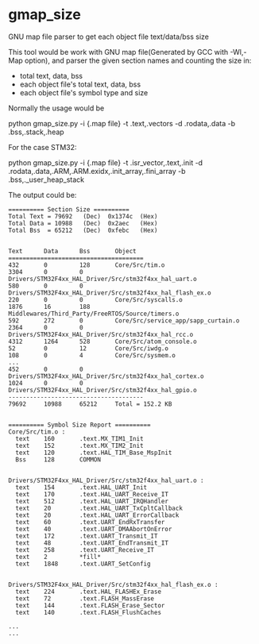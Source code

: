 # gmap_size
GNU map file parser to get each object file text/data/bss size

This tool would be work with GNU map file(Generated by GCC with -Wl,-Map option),
and parser the given section names and counting the size in:
  - total text, data, bss
  - each object file's total text, data, bss
  - each object file's symbol type and size

Normally the usage would be 

python gmap_size.py -i {.map file} -t .text,.vectors -d .rodata,.data -b .bss,.stack,.heap

For the case STM32:

python gmap_size.py -i {.map file} -t .isr_vector,.text,.init -d .rodata,.data,.ARM,.ARM.exidx,.init_array,.fini_array -b .bss,._user_heap_stack

The output could be:
```
========== Section Size ==========
Total Text = 79692   (Dec)  0x1374c  (Hex)
Total Data = 10988   (Dec)  0x2aec   (Hex)
Total Bss  = 65212   (Dec)  0xfebc   (Hex)


Text      Data      Bss       Object
======================================
432       0         128       Core/Src/tim.o
3304      0         0         Drivers/STM32F4xx_HAL_Driver/Src/stm32f4xx_hal_uart.o
580       0         0         Drivers/STM32F4xx_HAL_Driver/Src/stm32f4xx_hal_flash_ex.o
220       0         0         Core/Src/syscalls.o
1876      16        188       Middlewares/Third_Party/FreeRTOS/Source/timers.o
592       272       0         Core/Src/service_app/sapp_curtain.o
2364      0         0         Drivers/STM32F4xx_HAL_Driver/Src/stm32f4xx_hal_rcc.o
4312      1264      528       Core/Src/atom_console.o
52        0         12        Core/Src/iwdg.o
108       0         4         Core/Src/sysmem.o
...
452       0         0         Drivers/STM32F4xx_HAL_Driver/Src/stm32f4xx_hal_cortex.o
1024      0         0         Drivers/STM32F4xx_HAL_Driver/Src/stm32f4xx_hal_gpio.o
--------------------------------------
79692     10988     65212     Total = 152.2 KB


========== Symbol Size Report ==========
Core/Src/tim.o :
  text    160       .text.MX_TIM1_Init
  text    152       .text.MX_TIM2_Init
  text    120       .text.HAL_TIM_Base_MspInit
  Bss     128       COMMON


Drivers/STM32F4xx_HAL_Driver/Src/stm32f4xx_hal_uart.o :
  text    154       .text.HAL_UART_Init
  text    170       .text.HAL_UART_Receive_IT
  text    512       .text.HAL_UART_IRQHandler
  text    20        .text.HAL_UART_TxCpltCallback
  text    20        .text.HAL_UART_ErrorCallback
  text    60        .text.UART_EndRxTransfer
  text    40        .text.UART_DMAAbortOnError
  text    172       .text.UART_Transmit_IT
  text    48        .text.UART_EndTransmit_IT
  text    258       .text.UART_Receive_IT
  text    2         *fill*
  text    1848      .text.UART_SetConfig


Drivers/STM32F4xx_HAL_Driver/Src/stm32f4xx_hal_flash_ex.o :
  text    224       .text.HAL_FLASHEx_Erase
  text    72        .text.FLASH_MassErase
  text    144       .text.FLASH_Erase_Sector
  text    140       .text.FLASH_FlushCaches

...
...
```
